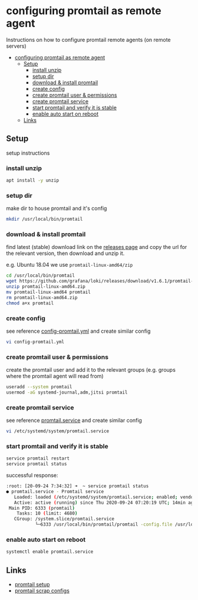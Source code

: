 # configuring promtail as remote agent

Instructions on how to configure promtail remote agents (on remote servers)

- [configuring promtail as remote agent](#configuring-promtail-as-remote-agent)
  - [Setup](#setup)
    - [install unzip](#install-unzip)
    - [setup dir](#setup-dir)
    - [download & install promtail](#download--install-promtail)
    - [create config](#create-config)
    - [create promtail user & permissions](#create-promtail-user--permissions)
    - [create promtail service](#create-promtail-service)
    - [start promtail and verify it is stable](#start-promtail-and-verify-it-is-stable)
    - [enable auto start on reboot](#enable-auto-start-on-reboot)
  - [Links](#links)

## Setup

setup instructions

### install unzip

```bash
apt install -y unzip
```

### setup dir

make dir to house promtail and it's config

```bash
mkdir /usr/local/bin/promtail
```

### download & install promtail

find latest (stable) download link on the [releases page](https://github.com/grafana/loki/releases) and copy the url for the relevant version, then download and unzip it.

e.g. Ubuntu 18.04 we use `promtail-linux-amd64/zip`

```bash
cd /usr/local/bin/promtail
wget https://github.com/grafana/loki/releases/download/v1.6.1/promtail-linux-amd64.zip
unzip promtail-linux-amd64.zip
mv promtail-linux-amd64 promtail
rm promtail-linux-amd64.zip
chmod a+x promtail
```

### create config 

see reference [config-promtail.yml](./config-promtail.yml) and create similar config

```bash
vi config-promtail.yml
```

### create promtail user & permissions

create the promtail user and add it to the relevant groups (e.g. groups where the promtail agent will read from)

```bash
useradd --system promtail
usermod -aG systemd-journal,adm,jitsi promtail
```

### create promtail service

see reference [promtail.service](promtail.service) and create similar config

```bash
vi /etc/systemd/system/promtail.service
```

### start promtail and verify it is stable

```bash
service promtail restart
service promtail status
```

successful response:

```bash
:root: [20-09-24 7:34:32] ➜  ~ service promtail status
● promtail.service - Promtail service
   Loaded: loaded (/etc/systemd/system/promtail.service; enabled; vendor preset: enabled)
   Active: active (running) since Thu 2020-09-24 07:20:19 UTC; 14min ago
 Main PID: 6333 (promtail)
    Tasks: 10 (limit: 4680)
   CGroup: /system.slice/promtail.service
           └─6333 /usr/local/bin/promtail/promtail -config.file /usr/local/bin/promtail/config-promtail.yml
```

### enable auto start on reboot

```bash
systemctl enable promtail.service
```

## Links

- [promtail setup](https://grafana.com/docs/loki/latest/clients/promtail/installation/)
- [promtail scrap configs](https://grafana.com/docs/loki/latest/clients/promtail/configuration/)
